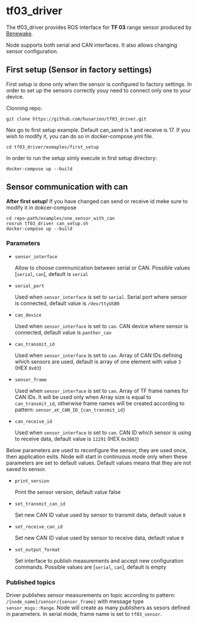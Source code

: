 # tf03_driver

The tf03_driver provides ROS interface for **TF 03** range sensor produced by [Benewake](http://en.benewake.com/).

Node supports both serial and CAN interfaces. It also allows changing sensor configuration.

## First setup (Sensor in factory settings)

First setup is done only when the sensor is configured to factory settings.
In order to set up the sensors correctly youy need to connect only one to your device.

Clonning repo:
```
git clone https://github.com/husarion/tf03_driver.git
```

Nex go to first setup example. Default can_send is 1 and receive is 17.
If you wish to modify it, you can do so in docker-compose.yml file.

```
cd tf03_driver/exmaples/first_setup
```

In order to run the setup simly execute in first setup directory:

```
docker-compose up --build
```

## Sensor communication with can

**After first setup!**
If you have changed can send or receive id meke sure to modify it in dokcer-compose
```
cd repo-path/examples/one_sensor_with_can
rosrun tf03_driver can_setup.sh 
docker-compose up --build
```


### Parameters

- `sensor_interface`

   Allow to choose communication between serial or CAN. Possible values [`serial`, `can`], default is `serial`

- `serial_port`

   Used when `sensor_interface` is set to `serial`. Serial port where sensor is connected, default value is `/dev/ttyUSB0`

- `can_device`

   Used when `sensor_interface` is set to `can`. CAN device where sensor is connected, default value is `panther_can`

- `can_transmit_id`

   Used when `sensor_interface` is set to `can`. Array of CAN IDs defining which sensors are used, default is array of one element with value `3` (HEX `0x03`)

- `sensor_frame`

   Used when `sensor_interface` is set to `can`. Array of TF frame names for CAN IDs. It will be used only when Array size is equal to `can_transmit_id`, otherwise frame names will be created according to pattern: `sensor_at_CAN_ID_{can_transmit_id}`

- `can_receive_id`

   Used when `sensor_interface` is set to `can`. CAN ID which sensor is using to receive data, default value is `12291` (HEX `0x3003`)

Below parameters are used to reconfigure the sensor, they are used once, then application exits. Node will start in continuous mode only when these parameters are set to default values. Default values means that they are not saved to sensor.

- `print_version`

   Print the sensor version, default value false

- `set_transmit_can_id`

   Set new CAN ID value used by sensor to transmit data, default value `0`

- `set_receive_can_id`

   Set new CAN ID value used by sensor to receive data, default value `0`

- `set_output_format`

   Set interface to publish measurements and accept new configuration commands. Possible values are [`serial`, `can`], default is empty


### Published topics

Driver publishes sensor measurements on topic according to pattern: `/{node_name}/sensor/{sensor_frame}` with message type `sensor_msgs::Range`.
Node will create as many publishers as sesors defined in parameters. In serial mode, frame name is set to `tf03_sensor`.

